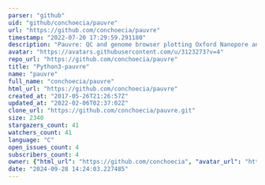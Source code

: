 ```yaml
---
parser: "github"
uid: "github/conchoecia/pauvre"
url: "https://github.com/conchoecia/pauvre"
timestamp: "2022-07-20 17:29:59.291180"
description: "Pauvre: QC and genome browser plotting Oxford Nanopore and PacBio long reads."
avatar: "https://avatars.githubusercontent.com/u/3123273?v=4"
repo_url: "https://github.com/conchoecia/pauvre"
title: "Python3-pauvre"
name: "pauvre"
full_name: "conchoecia/pauvre"
html_url: "https://github.com/conchoecia/pauvre"
created_at: "2017-05-26T21:26:57Z"
updated_at: "2022-02-06T02:37:02Z"
clone_url: "https://github.com/conchoecia/pauvre.git"
size: 2340
stargazers_count: 41
watchers_count: 41
language: "C"
open_issues_count: 4
subscribers_count: 4
owner: {"html_url": "https://github.com/conchoecia", "avatar_url": "https://avatars.githubusercontent.com/u/3123273?v=4", "login": "conchoecia", "type": "User"}
date: "2024-09-28 14:24:03.227485"
---
```

